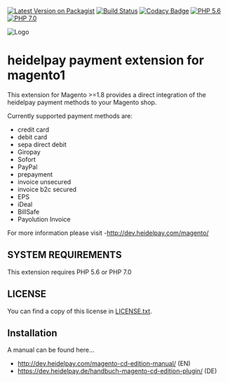 [![Latest Version on Packagist](https://img.shields.io/packagist/v/heidelpay/magento-cd-edition.svg?style=flat-square)](https://packagist.org/packages/heidelpay/magento-cd-edition)
[![Build Status](https://travis-ci.org/heidelpay/magento-cd-edition.svg?branch=master)](https://travis-ci.org/heidelpay/magento-cd-edition)
[![Codacy Badge](https://api.codacy.com/project/badge/Grade/4c8c379f94d64fd3813dffb260e8bdd6)](https://www.codacy.com/app/heidelpay/magento-cd-edition?utm_source=github.com&amp;utm_medium=referral&amp;utm_content=heidelpay/magento-cd-edition&amp;utm_campaign=Badge_Grade)
[![PHP 5.6](https://img.shields.io/badge/php-5.6-blue.svg)](http://www.php.net)
[![PHP 7.0](https://img.shields.io/badge/php-7.0-blue.svg)](http://www.php.net)

![Logo](http://dev.heidelpay.com/devHeidelpay_400_180.jpg)

# heidelpay payment extension for magento1

This extension for Magento >=1.8 provides a direct integration of the heidelpay payment methods to your Magento shop. 

Currently supported payment methods are:
* credit card
* debit card
* sepa direct debit
* Giropay
* Sofort
* PayPal
* prepayment
* invoice unsecured
* invoice b2c secured
* EPS
* iDeal
* BillSafe
* Payolution Invoice

For more information please visit -http://dev.heidelpay.com/magento/

## SYSTEM REQUIREMENTS

This extension requires PHP 5.6 or PHP 7.0
 

## LICENSE

You can find a copy of this license in [LICENSE.txt](LICENSE.txt).

## Installation

A manual can be found here...
* http://dev.heidelpay.com/magento-cd-edition-manual/ (EN) 
* https://dev.heidelpay.de/handbuch-magento-cd-edition-plugin/ (DE) 
